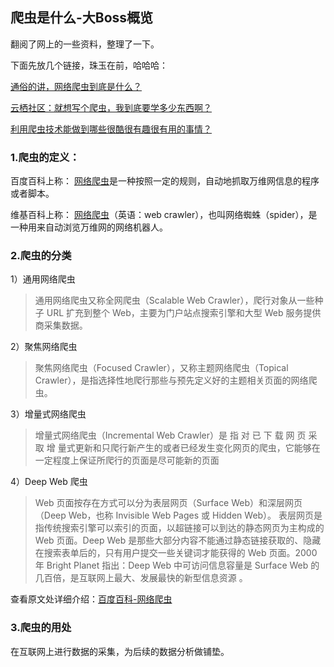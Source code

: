 ## 爬虫是什么-大Boss概览

翻阅了网上的一些资料，整理了一下。

下面先放几个链接，珠玉在前，哈哈哈：

[通俗的讲，网络爬虫到底是什么？](https://www.zhihu.com/question/24098641/answer/453634446)

[云栖社区：就想写个爬虫，我到底要学多少东西啊？]( https://yq.aliyun.com/articles/747293?spm=a2c4e.11163080.searchblog.69.7fc62ec1vzs4zs )

[利用爬虫技术能做到哪些很酷很有趣很有用的事情？](https://www.zhihu.com/question/27621722)

### 1.爬虫的定义：

百度百科上称： [网络爬虫](https://baike.baidu.com/item/%E7%BD%91%E7%BB%9C%E7%88%AC%E8%99%AB/5162711?fr=aladdin)是一种按照一定的规则，自动地抓取万维网信息的程序或者脚本。

维基百科上称： [网络爬虫](https://zh.wikipedia.org/wiki/%E7%B6%B2%E8%B7%AF%E7%88%AC%E8%9F%B2)（英语：web crawler），也叫网络蜘蛛（spider），是一种用来自动浏览万维网的网络机器人。 

### 2.爬虫的分类

1）通用网络爬虫 

> 通用网络爬虫又称全网爬虫（Scalable Web Crawler），爬行对象从一些种子 URL 扩充到整个 Web，主要为门户站点搜索引擎和大型 Web 服务提供商采集数据。 

2）聚焦网络爬虫 

> 聚焦网络爬虫（Focused Crawler），又称主题网络爬虫（Topical Crawler），是指选择性地爬行那些与预先定义好的主题相关页面的网络爬虫。 

3）增量式网络爬虫 

> 增量式网络爬虫（Incremental Web Crawler）是 指 对 已 下 载 网 页 采 取 增 量式更新和只爬行新产生的或者已经发生变化网页的爬虫，它能够在一定程度上保证所爬行的页面是尽可能新的页面 

4）Deep Web 爬虫

> Web 页面按存在方式可以分为表层网页（Surface Web）和深层网页（Deep Web，也称 Invisible Web Pages 或 Hidden Web）。 表层网页是指传统搜索引擎可以索引的页面，以超链接可以到达的静态网页为主构成的 Web 页面。Deep Web 是那些大部分内容不能通过静态链接获取的、隐藏在搜索表单后的，只有用户提交一些关键词才能获得的 Web 页面。2000 年 Bright Planet 指出：Deep Web 中可访问信息容量是 Surface Web 的几百倍，是互联网上最大、发展最快的新型信息资源 。

查看原文处详细介绍：[百度百科-网络爬虫](https://baike.baidu.com/item/%E7%BD%91%E7%BB%9C%E7%88%AC%E8%99%AB/5162711?fromtitle=%E7%88%AC%E8%99%AB&fromid=22046949&fr=aladdin)

### 3.爬虫的用处

在互联网上进行数据的采集，为后续的数据分析做铺垫。

